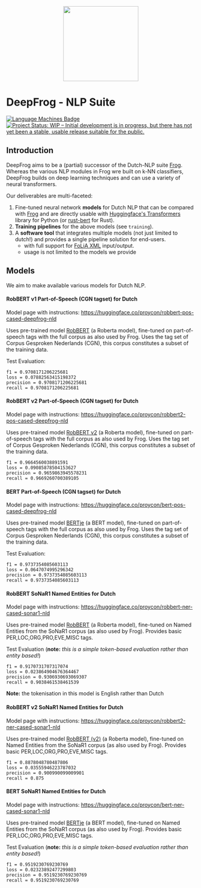 <div align="center">
  <img src="https://raw.githubusercontent.com/proycon/deepfrog/master/logo.png" width="200" />
</div>

# DeepFrog - NLP Suite

[![Language Machines Badge](http://applejack.science.ru.nl/lamabadge.php/deepfrog)](http://applejack.science.ru.nl/languagemachines/)
[![Project Status: WIP – Initial development is in progress, but there has not yet been a stable, usable release suitable for the public.](https://www.repostatus.org/badges/latest/wip.svg)](https://www.repostatus.org/#wip)


## Introduction

DeepFrog aims to be a (partial) successor of the Dutch-NLP suite [Frog](https://languagemachines.github.io/frog).
Whereas the various NLP modules in Frog wre built on k-NN classifiers, DeepFrog builds on deep learning techniques and
can use a variety of neural transformers.

Our deliverables are multi-faceted:

1. Fine-tuned neural network **models** for Dutch NLP that can be compared with [Frog](https://languagemachines.github.io/frog) and are
    directly usable with [Huggingface's Transformers](https://github.com/huggingface/transformers) library for Python (or
    [rust-bert](https://github.com/guillaume-be/rust-bert) for Rust).
2. **Training pipelines** for the above models (see ``training``).
3. A **software tool** that integrates multiple models (not just limited to dutch!) and provides a single pipeline solution for end-users.
    * with full support for [FoLiA XML](https://proycon.github.io/folia) input/output.
    * usage is not limited to the models we provide

## Models

We aim to make available various models for Dutch NLP.

#### RobBERT v1 Part-of-Speech (CGN tagset) for Dutch

Model page with instructions: https://huggingface.co/proycon/robbert-pos-cased-deepfrog-nld

Uses pre-trained model [RobBERT](https://people.cs.kuleuven.be/~pieter.delobelle/robbert/) (a Roberta model), fine-tuned on
part-of-speech tags with the full corpus as also used by Frog. Uses the tag set of Corpus Gesproken Nederlands (CGN), this
corpus constitutes a subset of the training data.

Test Evaluation:

```
f1 = 0.9708171206225681
loss = 0.07882563415198372
precision = 0.9708171206225681
recall = 0.9708171206225681
```

#### RobBERT v2 Part-of-Speech (CGN tagset) for Dutch

Model page with instructions: https://huggingface.co/proycon/robbert2-pos-cased-deepfrog-nld

Uses pre-trained model [RobBERT v2](https://people.cs.kuleuven.be/~pieter.delobelle/robbert/) (a Roberta model), fine-tuned on
part-of-speech tags with the full corpus as also used by Frog. Uses the tag set of Corpus Gesproken Nederlands (CGN), this
corpus constitutes a subset of the training data.

```
f1 = 0.9664560038891591
loss = 0.09085878504153627
precision = 0.9659863945578231
recall = 0.9669260700389105
```

#### BERT Part-of-Speech (CGN tagset) for Dutch

Model page with instructions: https://huggingface.co/proycon/bert-pos-cased-deepfrog-nld

Uses pre-trained model [BERTje](https://github.com/wietsedv/bertje) (a BERT model), fine-tuned on
part-of-speech tags with the full corpus as also used by Frog. Uses the tag set of Corpus Gesproken Nederlands (CGN), this
corpus constitutes a subset of the training data.

Test Evaluation:

```
f1 = 0.9737354085603113
loss = 0.0647074995296342
precision = 0.9737354085603113
recall = 0.9737354085603113
```

#### RobBERT SoNaR1 Named Entities for Dutch

Model page with instructions: https://huggingface.co/proycon/robbert-ner-cased-sonar1-nld

Uses pre-trained model [RobBERT](https://people.cs.kuleuven.be/~pieter.delobelle/robbert/) (a Roberta model), fine-tuned on
Named Entities from the SoNaR1 corpus (as also used by Frog). Provides basic PER,LOC,ORG,PRO,EVE,MISC tags.


Test Evaluation (**note:** *this is a simple token-based evaluation rather than entity based!*)

```
f1 = 0.9170731707317074
loss = 0.023864904676364467
precision = 0.9306930693069307
recall = 0.9038461538461539
```

**Note:** the tokenisation in this model is English rather than Dutch

#### RobBERT v2 SoNaR1 Named Entities for Dutch

Model page with instructions: https://huggingface.co/proycon/robbert2-ner-cased-sonar1-nld

Uses pre-trained model [RobBERT (v2)](https://people.cs.kuleuven.be/~pieter.delobelle/robbert/) (a Roberta model), fine-tuned on
Named Entities from the SoNaR1 corpus (as also used by Frog). Provides basic PER,LOC,ORG,PRO,EVE,MISC tags.

```
f1 = 0.8878048780487806
loss = 0.03555946223787032
precision = 0.900990099009901
recall = 0.875
```

#### BERT SoNaR1 Named Entities for Dutch

Model page with instructions: https://huggingface.co/proycon/bert-ner-cased-sonar1-nld

Uses pre-trained model [BERTje](https://github.com/wietsedv/bertje) (a BERT model), fine-tuned on
Named Entities from the SoNaR1 corpus (as also used by Frog). Provides basic PER,LOC,ORG,PRO,EVE,MISC tags.

Test Evaluation (**note:** *this is a simple token-based evaluation rather than entity based!*)

```
f1 = 0.9519230769230769
loss = 0.02323892477299803
precision = 0.9519230769230769
recall = 0.9519230769230769
```
